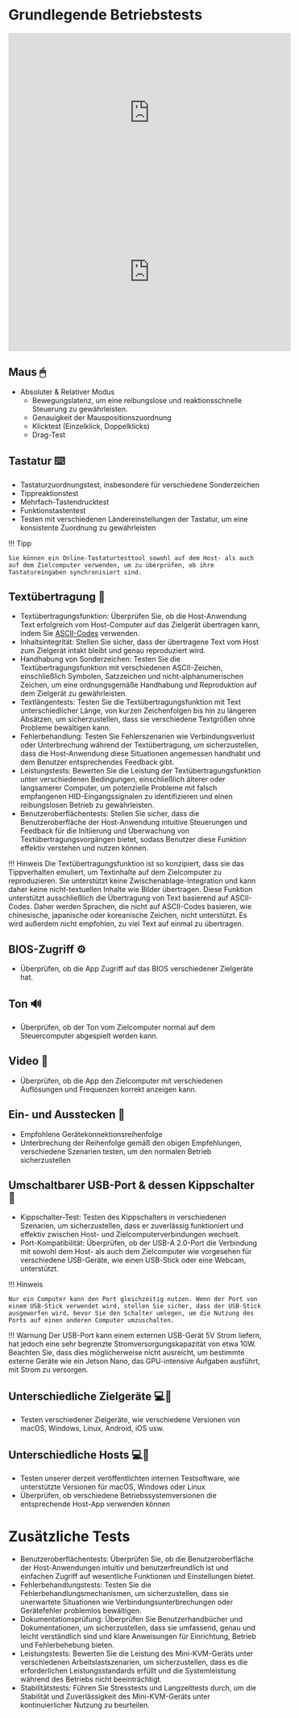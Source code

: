 # Grundlegende Betriebstests

<iframe width="560" height="315" src="https://www.youtube.com/embed/m7OpUem0zqY?si=3kHl1kmk6VQRnPu7" title="YouTube video player" frameborder="0" allow="accelerometer; autoplay; clipboard-write; encrypted-media; gyroscope; picture-in-picture; web-share" referrerpolicy="strict-origin-when-cross-origin" allowfullscreen></iframe>

<iframe width="560" height="315" src="https://www.youtube.com/embed/ERzpGtRvP2o?si=2DQrHqk-GhzvvL24" title="YouTube video player" frameborder="0" allow="accelerometer; autoplay; clipboard-write; encrypted-media; gyroscope; picture-in-picture; web-share" referrerpolicy="strict-origin-when-cross-origin" allowfullscreen></iframe>


## Maus 🖱

- Absoluter & Relativer Modus
    - Bewegungslatenz, um eine reibungslose und reaktionsschnelle Steuerung zu gewährleisten.
    - Genauigkeit der Mauspositionszuordnung
    - Klicktest (Einzelklick, Doppelklicks)
    - Drag-Test

## Tastatur ⌨️
- Tastaturzuordnungstest, insbesondere für verschiedene Sonderzeichen
- Tippreaktionstest
- Mehrfach-Tastendrucktest
- Funktionstastentest
- Testen mit verschiedenen Ländereinstellungen der Tastatur, um eine konsistente Zuordnung zu gewährleisten

!!! Tipp

    Sie können ein Online-Tastaturtesttool sowohl auf dem Host- als auch auf dem Zielcomputer verwenden, um zu überprüfen, ob ihre Tastatureingaben synchronisiert sind.

## Textübertragung 📝
- Textübertragungsfunktion: Überprüfen Sie, ob die Host-Anwendung Text erfolgreich vom Host-Computer auf das Zielgerät übertragen kann, indem Sie [ASCII-Codes](https://theasciicode.com.ar/) verwenden.
- Inhaltsintegrität: Stellen Sie sicher, dass der übertragene Text vom Host zum Zielgerät intakt bleibt und genau reproduziert wird.
- Handhabung von Sonderzeichen: Testen Sie die Textübertragungsfunktion mit verschiedenen ASCII-Zeichen, einschließlich Symbolen, Satzzeichen und nicht-alphanumerischen Zeichen, um eine ordnungsgemäße Handhabung und Reproduktion auf dem Zielgerät zu gewährleisten.
- Textlängentests: Testen Sie die Textübertragungsfunktion mit Text unterschiedlicher Länge, von kurzen Zeichenfolgen bis hin zu längeren Absätzen, um sicherzustellen, dass sie verschiedene Textgrößen ohne Probleme bewältigen kann.
- Fehlerbehandlung: Testen Sie Fehlerszenarien wie Verbindungsverlust oder Unterbrechung während der Textübertragung, um sicherzustellen, dass die Host-Anwendung diese Situationen angemessen handhabt und dem Benutzer entsprechendes Feedback gibt.
- Leistungstests: Bewerten Sie die Leistung der Textübertragungsfunktion unter verschiedenen Bedingungen, einschließlich älterer oder langsamerer Computer, um potenzielle Probleme mit falsch empfangenen HID-Eingangssignalen zu identifizieren und einen reibungslosen Betrieb zu gewährleisten.
- Benutzeroberflächentests: Stellen Sie sicher, dass die Benutzeroberfläche der Host-Anwendung intuitive Steuerungen und Feedback für die Initiierung und Überwachung von Textübertragungsvorgängen bietet, sodass Benutzer diese Funktion effektiv verstehen und nutzen können.

!!! Hinweis
    Die Textübertragungsfunktion ist so konzipiert, dass sie das Tippverhalten emuliert, um Textinhalte auf dem Zielcomputer zu reproduzieren. Sie unterstützt keine Zwischenablage-Integration und kann daher keine nicht-textuellen Inhalte wie Bilder übertragen. Diese Funktion unterstützt ausschließlich die Übertragung von Text basierend auf ASCII-Codes. Daher werden Sprachen, die nicht auf ASCII-Codes basieren, wie chinesische, japanische oder koreanische Zeichen, nicht unterstützt. Es wird außerdem nicht empfohlen, zu viel Text auf einmal zu übertragen.

## BIOS-Zugriff ⚙️
- Überprüfen, ob die App Zugriff auf das BIOS verschiedener Zielgeräte hat.

## Ton 🔊
- Überprüfen, ob der Ton vom Zielcomputer normal auf dem Steuercomputer abgespielt werden kann.

## Video 🎥
- Überprüfen, ob die App den Zielcomputer mit verschiedenen Auflösungen und Frequenzen korrekt anzeigen kann.

## Ein- und Ausstecken 🔌
- Empfohlene Gerätekonnektionsreihenfolge
- Unterbrechung der Reihenfolge gemäß den obigen Empfehlungen, verschiedene Szenarien testen, um den normalen Betrieb sicherzustellen

## Umschaltbarer USB-Port & dessen Kippschalter 🔄
- Kippschalter-Test: Testen des Kippschalters in verschiedenen Szenarien, um sicherzustellen, dass er zuverlässig funktioniert und effektiv zwischen Host- und Zielcomputerverbindungen wechselt.
- Port-Kompatibilität: Überprüfen, ob der USB-A 2.0-Port die Verbindung mit sowohl dem Host- als auch dem Zielcomputer wie vorgesehen für verschiedene USB-Geräte, wie einen USB-Stick oder eine Webcam, unterstützt.

!!! Hinweis

    Nur ein Computer kann den Port gleichzeitig nutzen. Wenn der Port von einem USB-Stick verwendet wird, stellen Sie sicher, dass der USB-Stick ausgeworfen wird, bevor Sie den Schalter umlegen, um die Nutzung des Ports auf einen anderen Computer umzuschalten.

!!! Warnung
    Der USB-Port kann einem externen USB-Gerät 5V Strom liefern, hat jedoch eine sehr begrenzte Stromversorgungskapazität von etwa 10W. Beachten Sie, dass dies möglicherweise nicht ausreicht, um bestimmte externe Geräte wie ein Jetson Nano, das GPU-intensive Aufgaben ausführt, mit Strom zu versorgen.

## Unterschiedliche Zielgeräte 💻🎯
- Testen verschiedener Zielgeräte, wie verschiedene Versionen von macOS, Windows, Linux, Android, iOS usw.

## Unterschiedliche Hosts 💻👑
- Testen unserer derzeit veröffentlichten internen Testsoftware, wie unterstützte Versionen für macOS, Windows oder Linux
- Überprüfen, ob verschiedene Betriebssystemversionen die entsprechende Host-App verwenden können

# Zusätzliche Tests
- Benutzeroberflächentests: Überprüfen Sie, ob die Benutzeroberfläche der Host-Anwendungen intuitiv und benutzerfreundlich ist und einfachen Zugriff auf wesentliche Funktionen und Einstellungen bietet.
- Fehlerbehandlungstests: Testen Sie die Fehlerbehandlungsmechanismen, um sicherzustellen, dass sie unerwartete Situationen wie Verbindungsunterbrechungen oder Gerätefehler problemlos bewältigen.
- Dokumentationsprüfung: Überprüfen Sie Benutzerhandbücher und Dokumentationen, um sicherzustellen, dass sie umfassend, genau und leicht verständlich sind und klare Anweisungen für Einrichtung, Betrieb und Fehlerbehebung bieten.
- Leistungstests: Bewerten Sie die Leistung des Mini-KVM-Geräts unter verschiedenen Arbeitslastszenarien, um sicherzustellen, dass es die erforderlichen Leistungsstandards erfüllt und die Systemleistung während des Betriebs nicht beeinträchtigt.
- Stabilitätstests: Führen Sie Stresstests und Langzeittests durch, um die Stabilität und Zuverlässigkeit des Mini-KVM-Geräts unter kontinuierlicher Nutzung zu beurteilen.
